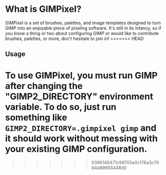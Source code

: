 # What is GIMPixel?

GIMPixel is a set of brushes, palettes, and image templates designed to turn GIMP into an enjoyable piece of pixeling software. It's still in its infancy, so if you know a thing or two about configuring GIMP or would like to contribute brushes, palettes, or more, don't hesitate to join in!
<<<<<<< HEAD

## Usage
To use GIMPixel, you must run GIMP after changing the "GIMP2_DIRECTORY" environment variable. To do so, just run something like `GIMP2_DIRECTORY=.gimpixel gimp` and it should work without messing with your existing GIMP configuration.
=======
>>>>>>> 0366146471c99705a0c176a3c7484a89693448d0

